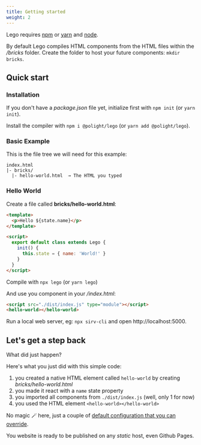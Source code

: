 ```yaml
---
title: Getting started
weight: 2
---
```


Lego requires [npm](https://npmjs.com) or [yarn](https://yarnpkg.com) and [node](https://nodejs.org/).

By default Lego compiles HTML components from the HTML files within the _/bricks_ folder.
Create the folder to host your future components: `mkdir bricks`.

## Quick start

### Installation

If you don't have a _package.json_ file yet, initialize first with `npm init` (or `yarn init`).

Install the compiler with `npm i @polight/lego` (or `yarn add @polight/lego`).

### Basic Example

This is the file tree we will need for this example:

```
index.html
|- bricks/
  |- hello-world.html  → The HTML you typed
```

### Hello World

Create a file called **bricks/hello-world.html**:

```html
<template>
  <p>Hello ${state.name}</p>
</template>

<script>
  export default class extends Lego {
    init() {
      this.state = { name: 'World!' }
    }
  }
</script>
```

Compile with `npx lego` (or `yarn lego`)

And use you component in your _/index.html_:

```html
<script src="./dist/index.js" type="module"></script>
<hello-world></hello-world>
```

Run a local web server, eg: `npx sirv-cli` and open http://localhost:5000.

## Let's get a step back

What did just happen?

Here's what you just did with this simple code:

1. you created a native HTML element called `hello-world` by creating _bricks/hello-world.html_
2. you made it react with a `name` state property
3. you imported all components from `./dist/index.js` (well, only 1 for now)
4. you used the HTML element `<hello-world></hello-world>`

No magic 🪄 here, just a couple of [default configuration that you can override](/configuring-components/).

You website is ready to be published on any _static_ host, even Github Pages.
